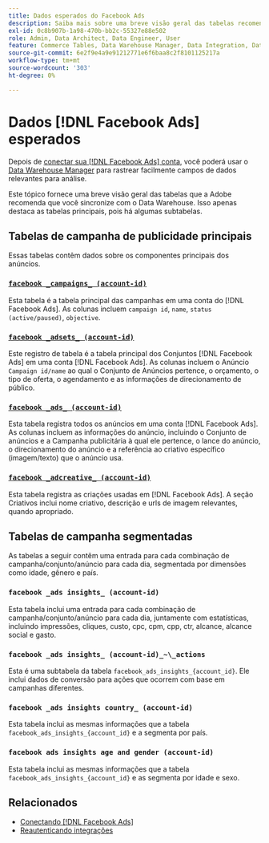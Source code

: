 ```yaml
---
title: Dados esperados do Facebook Ads
description: Saiba mais sobre uma breve visão geral das tabelas recomendadas para sincronização com o Data Warehouse
exl-id: 0c8b907b-1a98-470b-bb2c-55327e88e502
role: Admin, Data Architect, Data Engineer, User
feature: Commerce Tables, Data Warehouse Manager, Data Integration, Data Import/Export
source-git-commit: 6e2f9e4a9e91212771e6f6baa8c2f8101125217a
workflow-type: tm+mt
source-wordcount: '303'
ht-degree: 0%

---
```


# Dados [!DNL Facebook Ads] esperados

Depois de [conectar sua [!DNL Facebook Ads] conta](../integrations/facebook-ads.md), você poderá usar o [Data Warehouse Manager](../../../data-analyst/data-warehouse-mgr/tour-dwm.md) para rastrear facilmente campos de dados relevantes para análise.

Este tópico fornece uma breve visão geral das tabelas que a Adobe recomenda que você sincronize com o Data Warehouse. Isso apenas destaca as tabelas principais, pois há algumas subtabelas.

## Tabelas de campanha de publicidade principais

Essas tabelas contêm dados sobre os componentes principais dos anúncios.

### [`facebook _campaigns_ (account-id)`](https://developers.facebook.com/docs/marketing-api/reference/ad-campaign-group)

Esta tabela é a tabela principal das campanhas em uma conta do [!DNL Facebook Ads]. As colunas incluem `campaign id`, `name`, `status (active/paused)`, `objective`.

### [`facebook _adsets_ (account-id)`](https://developers.facebook.com/docs/marketing-api/reference/ad-campaign)

Este registro de tabela é a tabela principal dos Conjuntos [!DNL Facebook Ads] em uma conta [!DNL Facebook Ads]. As colunas incluem o Anúncio `Campaign id/name` ao qual o Conjunto de Anúncios pertence, o orçamento, o tipo de oferta, o agendamento e as informações de direcionamento de público.

### [`facebook _ads_ (account-id)`](https://developers.facebook.com/docs/marketing-api/reference/adgroup)

Esta tabela registra todos os anúncios em uma conta [!DNL Facebook Ads]. As colunas incluem as informações do anúncio, incluindo o Conjunto de anúncios e a Campanha publicitária à qual ele pertence, o lance do anúncio, o direcionamento do anúncio e a referência ao criativo específico (imagem/texto) que o anúncio usa.

### [`facebook _adcreative_ (account-id)`](https://developers.facebook.com/docs/marketing-api/reference/ad-creative)

Esta tabela registra as criações usadas em [!DNL Facebook Ads]. A seção Criativos inclui nome criativo, descrição e urls de imagem relevantes, quando apropriado.

## Tabelas de campanha segmentadas

As tabelas a seguir contêm uma entrada para cada combinação de campanha/conjunto/anúncio para cada dia, segmentada por dimensões como idade, gênero e país.

### `facebook _ads insights_ (account-id)`

Esta tabela inclui uma entrada para cada combinação de campanha/conjunto/anúncio para cada dia, juntamente com estatísticas, incluindo impressões, cliques, custo, cpc, cpm, cpp, ctr, alcance, alcance social e gasto.

### `facebook _ads insights_ (account-id)_~\_actions`

Esta é uma subtabela da tabela `facebook_ads_insights_{account_id}`. Ele inclui dados de conversão para ações que ocorrem com base em campanhas diferentes.

### `facebook _ads insights country_ (account-id)`

Esta tabela inclui as mesmas informações que a tabela `facebook_ads_insights_{account_id}` e a segmenta por país.

### `facebook ads insights age and gender (account-id)`

Esta tabela inclui as mesmas informações que a tabela `facebook_ads_insights_{account_id}` e as segmenta por idade e sexo.

## Relacionados

* [Conectando [!DNL Facebook Ads]](../integrations/facebook-ads.md)
* [Reautenticando integrações](https://experienceleague.adobe.com/docs/commerce-knowledge-base/kb/how-to/mbi-reauthenticating-integrations.html)
